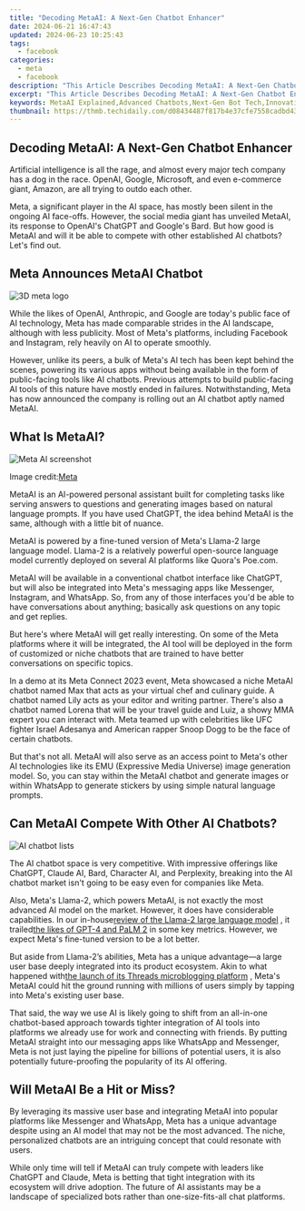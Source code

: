 ```yaml
---
title: "Decoding MetaAI: A Next-Gen Chatbot Enhancer"
date: 2024-06-21 16:47:43
updated: 2024-06-23 10:25:43
tags:
  - facebook
categories:
  - meta
  - facebook
description: "This Article Describes Decoding MetaAI: A Next-Gen Chatbot Enhancer"
excerpt: "This Article Describes Decoding MetaAI: A Next-Gen Chatbot Enhancer"
keywords: MetaAI Explained,Advanced Chatbots,Next-Gen Bot Tech,Innovative AI Help,Enhanced Conversation,AI Development Insights,Cutting-Edge Assistants
thumbnail: https://thmb.techidaily.com/d08434487f817b4e37cfe7558cadbd43386d2a1219d74867c43320f3c0faf48e.jpg
---
```


## Decoding MetaAI: A Next-Gen Chatbot Enhancer

 Artificial intelligence is all the rage, and almost every major tech company has a dog in the race. OpenAI, Google, Microsoft, and even e-commerce giant, Amazon, are all trying to outdo each other.

 Meta, a significant player in the AI space, has mostly been silent in the ongoing AI face-offs. However, the social media giant has unveiled MetaAI, its response to OpenAI's ChatGPT and Google's Bard. But how good is MetaAI and will it be able to compete with other established AI chatbots? Let's find out.

## Meta Announces MetaAI Chatbot

![3D meta logo](https://static1.makeuseofimages.com/wordpress/wp-content/uploads/2023/09/meta-6946620.jpg)

 While the likes of OpenAI, Anthropic, and Google are today's public face of AI technology, Meta has made comparable strides in the AI landscape, although with less publicity. Most of Meta's platforms, including Facebook and Instagram, rely heavily on AI to operate smoothly.

 However, unlike its peers, a bulk of Meta's AI tech has been kept behind the scenes, powering its various apps without being available in the form of public-facing tools like AI chatbots. Previous attempts to build public-facing AI tools of this nature have mostly ended in failures. Notwithstanding, Meta has now announced the company is rolling out an AI chatbot aptly named MetaAI.

## What Is MetaAI?

![Meta AI screenshot](https://static1.makeuseofimages.com/wordpress/wp-content/uploads/2023/09/meta-ai-screenshot.jpg)

 Image credit:[Meta](https://about.fb.com/news/2023/09/introducing-ai-powered-assistants-characters-and-creative-tools/)

 MetaAI is an AI-powered personal assistant built for completing tasks like serving answers to questions and generating images based on natural language prompts. If you have used ChatGPT, the idea behind MetaAI is the same, although with a little bit of nuance.

 MetaAI is powered by a fine-tuned version of Meta's Llama-2 large language model. Llama-2 is a relatively powerful open-source language model currently deployed on several AI platforms like Quora's Poe.com.

 MetaAI will be available in a conventional chatbot interface like ChatGPT, but will also be integrated into Meta's messaging apps like Messenger, Instagram, and WhatsApp. So, from any of those interfaces you'd be able to have conversations about anything; basically ask questions on any topic and get replies.

 But here's where MetaAI will get really interesting. On some of the Meta platforms where it will be integrated, the AI tool will be deployed in the form of customized or niche chatbots that are trained to have better conversations on specific topics.

 In a demo at its Meta Connect 2023 event, Meta showcased a niche MetaAI chatbot named Max that acts as your virtual chef and culinary guide. A chatbot named Lily acts as your editor and writing partner. There's also a chatbot named Lorena that will be your travel guide and Luiz, a showy MMA expert you can interact with. Meta teamed up with celebrities like UFC fighter Israel Adesanya and American rapper Snoop Dogg to be the face of certain chatbots.

 But that's not all. MetaAI will also serve as an access point to Meta's other AI technologies like its EMU (Expressive Media Universe) image generation model. So, you can stay within the MetaAI chatbot and generate images or within WhatsApp to generate stickers by using simple natural language prompts.

## Can MetaAI Compete With Other AI Chatbots?

![AI chatbot lists](https://static1.makeuseofimages.com/wordpress/wp-content/uploads/2023/09/ai-chatbot-lists.jpg)

 The AI chatbot space is very competitive. With impressive offerings like ChatGPT, Claude AI, Bard, Character AI, and Perplexity, breaking into the AI chatbot market isn't going to be easy even for companies like Meta.

 Also, Meta's Llama-2, which powers MetaAI, is not exactly the most advanced AI model on the market. However, it does have considerable capabilities. In our in-house[review of the Llama-2 large language model](https://www.makeuseof.com/what-is-llama-2-and-how-can-you-use-it/) , it trailed[the likes of GPT-4 and PaLM 2](https://www.makeuseof.com/google-palm-2-vs-openai-gpt-4/) in some key metrics. However, we expect Meta's fine-tuned version to be a lot better.

 But aside from Llama-2’s abilities, Meta has a unique advantage—a large user base deeply integrated into its product ecosystem. Akin to what happened with[the launch of its Threads microblogging platform](https://www.makeuseof.com/threads-meta-twitter-rival-launches/) , Meta's MetaAI could hit the ground running with millions of users simply by tapping into Meta's existing user base.

 That said, the way we use AI is likely going to shift from an all-in-one chatbot-based approach towards tighter integration of AI tools into platforms we already use for work and connecting with friends. By putting MetaAI straight into our messaging apps like WhatsApp and Messenger, Meta is not just laying the pipeline for billions of potential users, it is also potentially future-proofing the popularity of its AI offering.

## Will MetaAI Be a Hit or Miss?

 By leveraging its massive user base and integrating MetaAI into popular platforms like Messenger and WhatsApp, Meta has a unique advantage despite using an AI model that may not be the most advanced. The niche, personalized chatbots are an intriguing concept that could resonate with users.

 While only time will tell if MetaAI can truly compete with leaders like ChatGPT and Claude, Meta is betting that tight integration with its ecosystem will drive adoption. The future of AI assistants may be a landscape of specialized bots rather than one-size-fits-all chat platforms.


<ins class="adsbygoogle"
     style="display:block"
     data-ad-format="autorelaxed"
     data-ad-client="ca-pub-7571918770474297"
     data-ad-slot="1223367746"></ins>



<ins class="adsbygoogle"
     style="display:block"
     data-ad-client="ca-pub-7571918770474297"
     data-ad-slot="8358498916"
     data-ad-format="auto"
     data-full-width-responsive="true"></ins>
